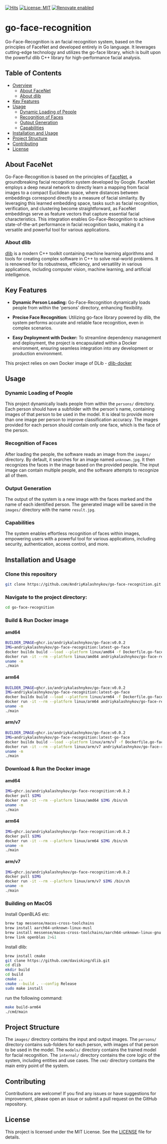 [![Hits](https://hits.sh/github.com/AndriyKalashnykov/go-face-recognition.svg?view=today-total&style=plastic)](https://hits.sh/github.com/AndriyKalashnykov/go-face-recognition/)
[![License: MIT](https://img.shields.io/badge/License-MIT-brightgreen.svg)](https://opensource.org/licenses/MIT)
[![Renovate enabled](https://img.shields.io/badge/renovate-enabled-brightgreen.svg)](https://app.renovatebot.com/dashboard#github/AndriyKalashnykov/go-face-recognition)
# go-face-recognition

Go-Face-Recognition is an facial recognition system, based on the principles of FaceNet and developed entirely in Go language. It leverages cutting-edge technology and utilizes the go-face library, which is built upon the powerful dlib C++ library for high-performance facial analysis.

## Table of Contents

- [Overview](#overview)
  - [About FaceNet](#about-facenet)
  - [About dlib](#about-dlib)
- [Key Features](#key-features)
- [Usage](#usage)
  - [Dynamic Loading of People](#dynamic-loading-of-people)
  - [Recognition of Faces](#recognition-of-faces)
  - [Output Generation](#output-generation)
  - [Capabilities](#capabilities)
- [Installation and Usage](#installation-and-usage)
- [Project Structure](#project-structure)
- [Contributing](#contributing)
- [License](#license)

## About FaceNet

Go-Face-Recognition is based on the principles of [FaceNet](https://arxiv.org/abs/1503.03832), a groundbreaking facial recognition system developed by Google. FaceNet employs a deep neural network to directly learn a mapping from facial images to a compact Euclidean space, where distances between embeddings correspond directly to a measure of facial similarity. By leveraging this learned embedding space, tasks such as facial recognition, verification, and clustering become straightforward, as FaceNet embeddings serve as feature vectors that capture essential facial characteristics. This integration enables Go-Face-Recognition to achieve state-of-the-art performance in facial recognition tasks, making it a versatile and powerful tool for various applications.

### About dlib

[dlib](http://dlib.net/) is a modern C++ toolkit containing machine learning algorithms and tools for creating complex software in C++ to solve real-world problems. It is renowned for its robustness, efficiency, and versatility in various applications, including computer vision, machine learning, and artificial intelligence.

## Key Features

- **Dynamic Person Loading:** Go-Face-Recognition dynamically loads people from within the 'persons' directory, enhancing flexibility.

- **Precise Face Recognition:** Utilizing go-face library powered by dlib, the system performs accurate and reliable face recognition, even in complex scenarios.

- **Easy Deployment with Docker:** To streamline dependency management and deployment, the project is encapsulated within a Docker environment, ensuring seamless integration into any development or production environment.

This project relies on own Docker image of DLib - [dlib-docker](https://github.com/AndriyKalashnykov/dlib-docker)
## Usage

### Dynamic Loading of People

This project dynamically loads people from within the `persons/` directory. Each person should have a subfolder with the person's name, containing images of that person to be used in the model. It is ideal to provide more than one image per person to improve classification accuracy. The images provided for each person should contain only one face, which is the face of the person.

### Recognition of Faces

After loading the people, the software reads an image from the `images/` directory. By default, it searches for an image named `unknown.jpg`. It then recognizes the faces in the image based on the provided people. The input image can contain multiple people, and the software attempts to recognize all of them.

### Output Generation

The output of the system is a new image with the faces marked and the name of each identified person. The generated image will be saved in the `images/` directory with the name `result.jpg`.

### Capabilities

The system enables effortless recognition of faces within images, empowering users with a powerful tool for various applications, including security, authentication, access control, and more.

## Installation and Usage

### Clone this repository

```bash
git clone https://github.com/AndriyKalashnykov/go-face-recognition.git
```

### Navigate to the project directory:

```bash
cd go-face-recognition
```

### Build & Run Docker image

#### amd64

```bash
BUILDER_IMAGE=ghcr.io/andriykalashnykov/go-face:v0.0.2
IMG=andriykalashnykov/go-face-recognition:latest-go-face
docker buildx build --load --platform linux/amd64 -f Dockerfile.go-face --build-arg BUILDER_IMAGE=$BUILDER_IMAGE -t $IMG .
docker run -it --rm --platform linux/amd64 andriykalashnykov/go-face-recognition:latest-go-face /bin/sh
uname -m
./main
```

#### arm64

```bash
BUILDER_IMAGE=ghcr.io/andriykalashnykov/go-face:v0.0.2
IMG=andriykalashnykov/go-face-recognition:latest-go-face
docker buildx build --load --platform linux/arm64 -f Dockerfile.go-face --build-arg BUILDER_IMAGE=$BUILDER_IMAGE -t $IMG .
docker run -it --rm --platform linux/arm64 andriykalashnykov/go-face-recognition:latest-go-face /bin/sh
uname -m
./main
```

#### arm/v7

```bash
BUILDER_IMAGE=ghcr.io/andriykalashnykov/go-face:v0.0.2
IMG=andriykalashnykov/go-face-recognition:latest-go-face
docker buildx build --load --platform linux/arm/v7 -f Dockerfile.go-face --build-arg BUILDER_IMAGE=$BUILDER_IMAGE -t $IMG .
docker run -it --rm --platform linux/arm/v7 andriykalashnykov/go-face-recognition:latest-go-face /bin/sh
uname -m
./main
```

### Download & Run the Docker image

#### amd64
```bash
IMG=ghcr.io/andriykalashnykov/go-face-recognition:v0.0.2
docker pull $IMG
docker run -it --rm --platform linux/amd64 $IMG /bin/sh
uname -m
./main
````

#### arm64
```bash
IMG=ghcr.io/andriykalashnykov/go-face-recognition:v0.0.2
docker pull $IMG
docker run -it --rm --platform linux/arm64 $IMG /bin/sh
uname -m
./main
````

#### arm/v7
```bash
IMG=ghcr.io/andriykalashnykov/go-face-recognition:v0.0.2
docker pull $IMG
docker run -it --rm --platform linux/arm/v7 $IMG /bin/sh
uname -m
./main
````

### Building on MacOS

Install OpenBLAS etc: 

```bash
brew tap messense/macos-cross-toolchains
brew install aarch64-unknown-linux-musl
brew install messense/macos-cross-toolchains/aarch64-unknown-linux-gnu
brew link openblas 2>&1
```

Install dlib:
```bash
brew install cmake
git clone https://github.com/davisking/dlib.git
cd dlib
mkdir build
cd build
cmake ..
cmake --build . --config Release
sudo make install
```

run the following command:

```bash
make build-arm64
./cmd/main
```

## Project Structure

The `images/` directory contains the input and output images. The `persons/` directory contains sub-folders for each person, with images of that person to be used in the model. The `models/` directory contains the trained model for facial recognition. The `internal/` directory contains the core logic of the system, including entities and use cases. The `cmd/` directory contains the main entry point of the system.

## Contributing

Contributions are welcome! If you find any issues or have suggestions for improvement, please open an issue or submit a pull request on the GitHub repository.

## License

This project is licensed under the MIT License. See the [LICENSE](LICENSE) file for details.
